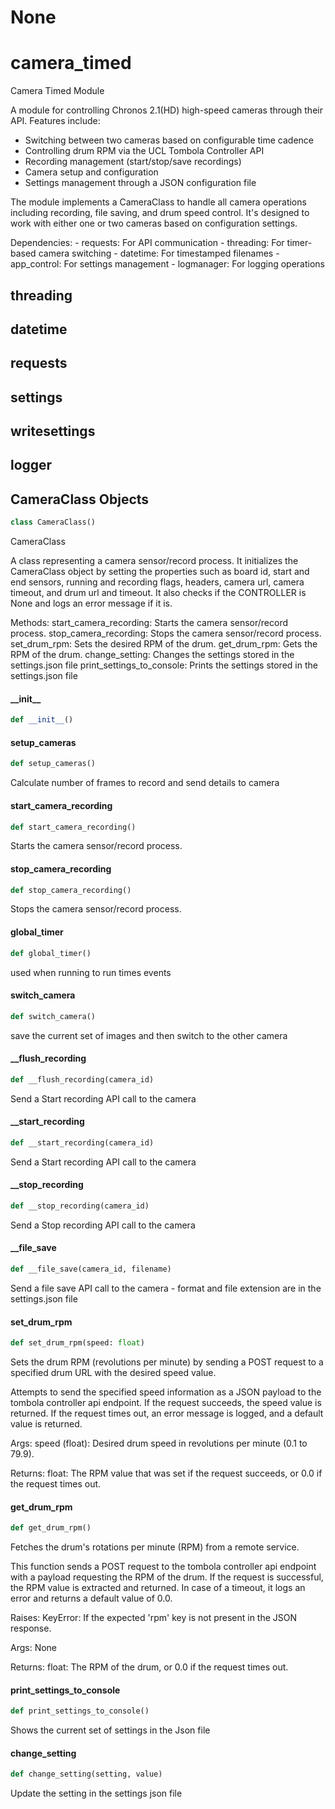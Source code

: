 # None

<a id="camera_timed"></a>

# camera\_timed

Camera Timed Module

A module for controlling Chronos 2.1(HD) high-speed cameras through their API. Features include:
- Switching between two cameras based on configurable time cadence
- Controlling drum RPM via the UCL Tombola Controller API
- Recording management (start/stop/save recordings)
- Camera setup and configuration
- Settings management through a JSON configuration file

The module implements a CameraClass to handle all camera operations including recording,
file saving, and drum speed control. It's designed to work with either one or two cameras
based on configuration settings.

Dependencies:
    - requests: For API communication
    - threading: For timer-based camera switching
    - datetime: For timestamped filenames
    - app_control: For settings management
    - logmanager: For logging operations

<a id="camera_timed.threading"></a>

## threading

<a id="camera_timed.datetime"></a>

## datetime

<a id="camera_timed.requests"></a>

## requests

<a id="camera_timed.settings"></a>

## settings

<a id="camera_timed.writesettings"></a>

## writesettings

<a id="camera_timed.logger"></a>

## logger

<a id="camera_timed.CameraClass"></a>

## CameraClass Objects

```python
class CameraClass()
```

CameraClass

A class representing a camera sensor/record process.
It initializes the CameraClass object by setting the properties such as board id, start and end sensors,
running and recording flags, headers, camera url, camera timeout, and drum url and timeout.
It also checks if the CONTROLLER is None and logs an error message if it is.

Methods:
    start_camera_recording: Starts the camera sensor/record process.
    stop_camera_recording: Stops the camera sensor/record process.
    set_drum_rpm: Sets the desired RPM of the drum.
    get_drum_rpm: Gets the RPM of the drum.
    change_setting: Changes the settings stored in the settings.json file
    print_settings_to_console: Prints the settings stored in the settings.json file

<a id="camera_timed.CameraClass.__init__"></a>

#### \_\_init\_\_

```python
def __init__()
```

<a id="camera_timed.CameraClass.setup_cameras"></a>

#### setup\_cameras

```python
def setup_cameras()
```

Calculate number of frames to record and send details to camera

<a id="camera_timed.CameraClass.start_camera_recording"></a>

#### start\_camera\_recording

```python
def start_camera_recording()
```

Starts the camera sensor/record process.

<a id="camera_timed.CameraClass.stop_camera_recording"></a>

#### stop\_camera\_recording

```python
def stop_camera_recording()
```

Stops the camera sensor/record process.

<a id="camera_timed.CameraClass.global_timer"></a>

#### global\_timer

```python
def global_timer()
```

used when running to run times events

<a id="camera_timed.CameraClass.switch_camera"></a>

#### switch\_camera

```python
def switch_camera()
```

save the current set of images and then switch to the other camera

<a id="camera_timed.CameraClass.__flush_recording"></a>

#### \_\_flush\_recording

```python
def __flush_recording(camera_id)
```

Send a Start recording API call to the camera

<a id="camera_timed.CameraClass.__start_recording"></a>

#### \_\_start\_recording

```python
def __start_recording(camera_id)
```

Send a Start recording API call to the camera

<a id="camera_timed.CameraClass.__stop_recording"></a>

#### \_\_stop\_recording

```python
def __stop_recording(camera_id)
```

Send a Stop recording API call to the camera

<a id="camera_timed.CameraClass.__file_save"></a>

#### \_\_file\_save

```python
def __file_save(camera_id, filename)
```

Send a file save API call to the camera - format and file extension are in the settings.json file

<a id="camera_timed.CameraClass.set_drum_rpm"></a>

#### set\_drum\_rpm

```python
def set_drum_rpm(speed: float)
```

Sets the drum RPM (revolutions per minute) by sending a POST request to
a specified drum URL with the desired speed value.

Attempts to send the specified speed information as a JSON payload to the
tombola controller api endpoint. If the request succeeds, the speed value is
returned. If the request times out, an error message is logged, and a
default value is returned.

Args:
    speed (float): Desired drum speed in revolutions per minute (0.1 to 79.9).

Returns:
    float: The RPM value that was set if the request succeeds, or 0.0
    if the request times out.

<a id="camera_timed.CameraClass.get_drum_rpm"></a>

#### get\_drum\_rpm

```python
def get_drum_rpm()
```

Fetches the drum's rotations per minute (RPM) from a remote service.

This function sends a POST request to the tombola controller api endpoint with a payload requesting
the RPM of the drum. If the request is successful, the RPM value is extracted and
returned. In case of a timeout, it logs an error and returns a default value of 0.0.

Raises:
    KeyError: If the expected 'rpm' key is not present in the JSON response.

Args:
    None

Returns:
    float: The RPM of the drum, or 0.0 if the request times out.

<a id="camera_timed.CameraClass.print_settings_to_console"></a>

#### print\_settings\_to\_console

```python
def print_settings_to_console()
```

Shows the current set of settings in the Json file

<a id="camera_timed.CameraClass.change_setting"></a>

#### change\_setting

```python
def change_setting(setting, value)
```

Update the setting in the settings json file

